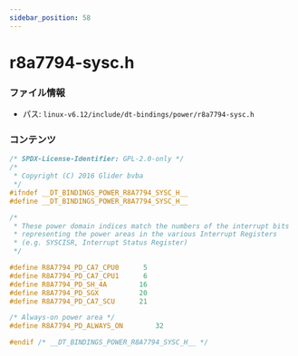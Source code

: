 ```yaml
---
sidebar_position: 58
---
```

# r8a7794-sysc.h

### ファイル情報

- パス: `linux-v6.12/include/dt-bindings/power/r8a7794-sysc.h`

### コンテンツ

```h
/* SPDX-License-Identifier: GPL-2.0-only */
/*
 * Copyright (C) 2016 Glider bvba
 */
#ifndef __DT_BINDINGS_POWER_R8A7794_SYSC_H__
#define __DT_BINDINGS_POWER_R8A7794_SYSC_H__

/*
 * These power domain indices match the numbers of the interrupt bits
 * representing the power areas in the various Interrupt Registers
 * (e.g. SYSCISR, Interrupt Status Register)
 */

#define R8A7794_PD_CA7_CPU0		 5
#define R8A7794_PD_CA7_CPU1		 6
#define R8A7794_PD_SH_4A		16
#define R8A7794_PD_SGX			20
#define R8A7794_PD_CA7_SCU		21

/* Always-on power area */
#define R8A7794_PD_ALWAYS_ON		32

#endif /* __DT_BINDINGS_POWER_R8A7794_SYSC_H__ */

```
